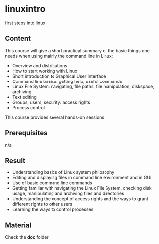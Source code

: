 # linuxintro
first steps into linux


## Content
This course will give a short practical summary of the basic things one needs when using mainly the command line in Linux:

- Overview and distributions
- How to start working with Linux
- Short introduction to Graphical User Interface
- Command line basics: getting help, useful commands
- Linux File System: navigating, file paths, file manipulation, diskspace, archiving
- Text editing
- Groups, users, security: access rights
- Process control

This course provides several hands-on sessions


## Prerequisites
n/a

## Result
- Understanding basics of Linux system philosophy
- Editing and displaying files in command line environment and in GUI
- Use of basic command line commands
- Getting familiar with navigating the Linux File System, checking disk usage, manipulating and archiving files and directories
- Understanding the concept of access rights and the ways to grant different rights to other users
- Learning the ways to control processes

## Material
Check the **doc** folder
